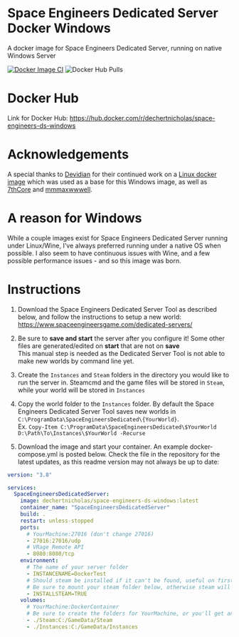 # Space Engineers Dedicated Server Docker Windows
A docker image for Space Engineers Dedicated Server, running on native Windows Server

[![Docker Image CI](https://github.com/DechertNicholas/SpaceEngineers-Dedicated-Server-Docker-Windows/actions/workflows/docker-image.yml/badge.svg?branch=main)](https://github.com/DechertNicholas/SpaceEngineers-Dedicated-Server-Docker-Windows/actions/workflows/docker-image.yml)
![Docker Hub Pulls](https://img.shields.io/docker/pulls/dechertnicholas/space-engineers-ds-windows)

# Docker Hub
Link for Docker Hub: https://hub.docker.com/r/dechertnicholas/space-engineers-ds-windows

# Acknowledgements
A special thanks to [Devidian](https://github.com/Devidian) for their continued work on a 
[Linux docker image](https://github.com/Devidian/docker-spaceengineers) which was used as a base for this Windows image, as well as [7thCore](https://github.com/7thCore) and [mmmaxwwwell](https://github.com/mmmaxwwwell).

# A reason for Windows
While a couple images exist for Space Engineers Dedicated Server running under Linux/Wine, I've always preferred running under a native OS when possible. I also seem to have continuous issues with Wine, and a few possible performance issues - and so this image was born.

# Instructions
1. Download the Space Engineers Dedicated Server Tool as described below, and follow the instructions to setup a new world:  
https://www.spaceengineersgame.com/dedicated-servers/

1. Be sure to **save and start** the server after you configure it! Some other files are generated/edited on **start** that are not on **save**  
This manual step is needed as the Dedicated Server Tool is not able to make new worlds by command line yet.

1. Create the `Instances` and `Steam` folders in the directory you would like to run the server in. Steamcmd and the game files will be stored in `Steam`, while your world will be stored in `Instances`

1. Copy the world folder to the `Instances` folder. By default the Space Engineers Dedicated Server Tool saves new worlds in `C:\ProgramData\SpaceEngineersDedicated\{YourWorld}`.  
Ex. `Copy-Item C:\ProgramData\SpaceEngineersDedicated\$YourWorld D:\Path\To\Instances\$YourWorld -Recurse`

1. Download the image and start your container. An example docker-compose.yml is posted below. Check the file in the repository for the latest updates, as this readme version may not always be up to date:
```yaml
version: "3.8"

services:
  SpaceEngineersDedicatedServer:
    image: dechertnicholas/space-engineers-ds-windows:latest
    container_name: "SpaceEngineersDedicatedServer"
    build: .
    restart: unless-stopped
    ports:
      # YourMachine:27016 (don't change 27016)
      - 27016:27016/udp
      # VRage Remote API
      - 8080:8080/tcp
    environment:
      # The name of your server folder
      - INSTANCENAME=DockerTest
      # Should steam be installed if it can't be found, useful on first run
      # Be sure to mount your steam folder below, otherwise steam will download each time
      - INSTALLSTEAM=TRUE
    volumes:
      # YourMachine:DockerContainer
      # Be sure to create the folders for YourMachine, or you'll get an error
      - ./Steam:C:/GameData/Steam
      - ./Instances:C:/GameData/Instances
```
